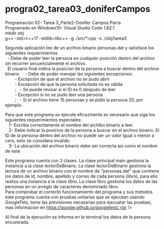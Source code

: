 
# progra02_tarea03_doniferCampos
Programación 02- Tarea 3_Parte2-Donifer Campos Parra <br />
Programado en Windows10- Visual Studio Code 1.62.1 <br />
mkdir obj <br />
g++ -std=c++17 -stdlib=libc++ -g ./src/*.cpp -o ./obj/tarea3 <br /> 


Segunda aplicación lee de un archivo binario personas.dat y
satisface los siguientes requerimientos<br />
&nbsp;&nbsp;- Debe de poder leer la persona en cualquier posición dentro del archivo sin recorrer secuencialmente el archivo.<br />
&nbsp;&nbsp;El usuario final indica  la posicion de la persona a buscar dentro del archivo binario
&nbsp;&nbsp;&nbsp;&nbsp;- Debe de poder manejar las siguientes excepciones:<br />
&nbsp;&nbsp;&nbsp;&nbsp;&nbsp;&nbsp;&nbsp;&nbsp;- Excepción de que el archivo no se pudo abrir<br />
&nbsp;&nbsp;&nbsp;&nbsp;&nbsp;&nbsp;&nbsp;&nbsp;- Excepción de que la persona solicitada no es válida<br />
&nbsp;&nbsp;&nbsp;&nbsp;&nbsp;&nbsp;&nbsp;&nbsp;;&nbsp;&nbsp;&nbsp;- Se puede revisar si el ID es 0 después de leer<br />
&nbsp;&nbsp;&nbsp;&nbsp;&nbsp;&nbsp;&nbsp;&nbsp;- Excepción si no se pudo leer una persona<br />
&nbsp;&nbsp;&nbsp;&nbsp;&nbsp;&nbsp;&nbsp;&nbsp;;&nbsp;&nbsp;&nbsp;- Si el archivo tiene 15 personas y se pidió la persona 20, por
ejemplo.<br />

Para que este programa se ejecute eficazmente es necesario que siga los siguientes requerimientos especiales:<br />
&nbsp;&nbsp;&nbsp;1- Escriba correctamente el nombre del archibo binario a leer.<br />
&nbsp;&nbsp;&nbsp;2- Debe indicar la posicion de la persona a buscar en el archivo binario. El ID de la persona dentro del archivo no puede ser un valor igual o menor a cero, esto se considera invalido.<br />
&nbsp;&nbsp;&nbsp;3- La ubicación del archivo binario debe ser correcta asi como el nombre de este<br />

 Este programa cuenta con 3 clases. La clase principal main gestiona la instancia a la clase lectorDeBinario. La clase lectorDeBinario gestiona la lectura de un archivo binario con el nombre de "personas.dat" que contiene los datos de id, nombre, apellido y correo de cada persona (libro), para ello realiza una instancia a la clase libro. La clase libro gestiona los datos de las personas en un arreglo de caracteres denominado libro. <br />
 Para comprobar el correcto funcionamiento del programa y sus metodos este programa cuenta con pruebas unitarias que se ejecutan usando GoogleTets, tome las previsiones necasarias para ejecuatar las pruebas, mas informacion en https://google.github.io/googletest/.<br />

Al final de la ejecución se informa en la terminal los datos de la persona encontrada. <br />
